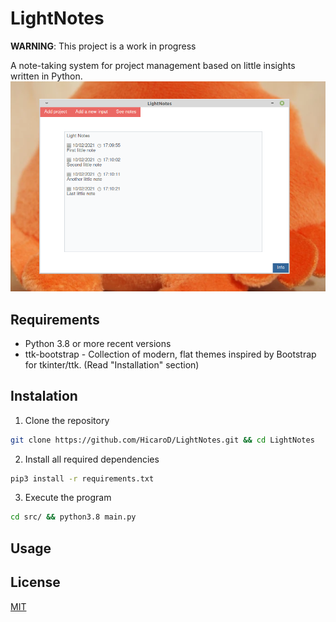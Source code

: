 # LightNotes
**WARNING**: This project is a work in progress

A note-taking system for project management based on little insights written in Python. 
<img src="./img/Captura de tela_2021-10-02_17-11-08.png">

## Requirements 
- Python 3.8 or more recent versions
- ttk-bootstrap - Collection of modern, flat themes inspired by Bootstrap for tkinter/ttk. (Read "Installation" section)

## Instalation 
1. Clone the repository

```bash
git clone https://github.com/HicaroD/LightNotes.git && cd LightNotes
```

2. Install all required dependencies 

```bash
pip3 install -r requirements.txt
```

3. Execute the program 

```bash
cd src/ && python3.8 main.py
```

## Usage

## License 
[MIT](./LICENSE)

